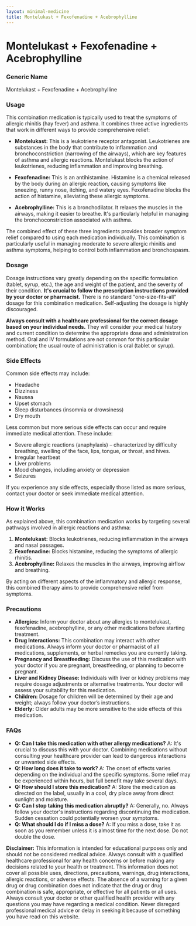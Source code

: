 ```yaml
---
layout: minimal-medicine
title: Montelukast + Fexofenadine + Acebrophylline
---
```


# Montelukast + Fexofenadine + Acebrophylline
### Generic Name
Montelukast + Fexofenadine + Acebrophylline


### Usage

This combination medication is typically used to treat the symptoms of allergic rhinitis (hay fever) and asthma.  It combines three active ingredients that work in different ways to provide comprehensive relief:

* **Montelukast:** This is a leukotriene receptor antagonist. Leukotrienes are substances in the body that contribute to inflammation and bronchoconstriction (narrowing of the airways), which are key features of asthma and allergic reactions.  Montelukast blocks the action of leukotrienes, reducing inflammation and improving breathing.

* **Fexofenadine:** This is an antihistamine. Histamine is a chemical released by the body during an allergic reaction, causing symptoms like sneezing, runny nose, itching, and watery eyes. Fexofenadine blocks the action of histamine, alleviating these allergic symptoms.

* **Acebrophylline:** This is a bronchodilator. It relaxes the muscles in the airways, making it easier to breathe.  It's particularly helpful in managing the bronchoconstriction associated with asthma.

The combined effect of these three ingredients provides broader symptom relief compared to using each medication individually. This combination is particularly useful in managing moderate to severe allergic rhinitis and asthma symptoms, helping to control both inflammation and bronchospasm.



### Dosage

Dosage instructions vary greatly depending on the specific formulation (tablet, syrup, etc.), the age and weight of the patient, and the severity of their condition.  **It's crucial to follow the prescription instructions provided by your doctor or pharmacist.**  There is no standard "one-size-fits-all" dosage for this combination medication.  Self-adjusting the dosage is highly discouraged.

**Always consult with a healthcare professional for the correct dosage based on your individual needs.**  They will consider your medical history and current condition to determine the appropriate dose and administration method. Oral and IV formulations are not common for this particular combination; the usual route of administration is oral (tablet or syrup).



### Side Effects

Common side effects may include:

* Headache
* Dizziness
* Nausea
* Upset stomach
* Sleep disturbances (insomnia or drowsiness)
* Dry mouth

Less common but more serious side effects can occur and require immediate medical attention. These include:

* Severe allergic reactions (anaphylaxis) – characterized by difficulty breathing, swelling of the face, lips, tongue, or throat, and hives.
* Irregular heartbeat
* Liver problems
* Mood changes, including anxiety or depression
* Seizures


If you experience any side effects, especially those listed as more serious, contact your doctor or seek immediate medical attention.



### How it Works

As explained above, this combination medication works by targeting several pathways involved in allergic reactions and asthma:

1. **Montelukast:** Blocks leukotrienes, reducing inflammation in the airways and nasal passages.
2. **Fexofenadine:** Blocks histamine, reducing the symptoms of allergic rhinitis.
3. **Acebrophylline:** Relaxes the muscles in the airways, improving airflow and breathing.


By acting on different aspects of the inflammatory and allergic response, this combined therapy aims to provide comprehensive relief from symptoms.


### Precautions

* **Allergies:**  Inform your doctor about any allergies to montelukast, fexofenadine, acebrophylline, or any other medications before starting treatment.
* **Drug Interactions:**  This combination may interact with other medications.  Always inform your doctor or pharmacist of all medications, supplements, or herbal remedies you are currently taking.
* **Pregnancy and Breastfeeding:**  Discuss the use of this medication with your doctor if you are pregnant, breastfeeding, or planning to become pregnant.
* **Liver and Kidney Disease:**  Individuals with liver or kidney problems may require dosage adjustments or alternative treatments.  Your doctor will assess your suitability for this medication.
* **Children:**  Dosage for children will be determined by their age and weight; always follow your doctor’s instructions.
* **Elderly:**  Older adults may be more sensitive to the side effects of this medication.


### FAQs

* **Q: Can I take this medication with other allergy medications?**  A:  It's crucial to discuss this with your doctor.  Combining medications without consulting your healthcare provider can lead to dangerous interactions or unwanted side effects.
* **Q: How long does it take to work?** A: The onset of effects varies depending on the individual and the specific symptoms.  Some relief may be experienced within hours, but full benefit may take several days.
* **Q: How should I store this medication?** A: Store the medication as directed on the label, usually in a cool, dry place away from direct sunlight and moisture.
* **Q: Can I stop taking this medication abruptly?** A:  Generally, no.  Always follow your doctor's instructions regarding discontinuing the medication.  Sudden cessation could potentially worsen your symptoms.
* **Q: What should I do if I miss a dose?** A:  If you miss a dose, take it as soon as you remember unless it is almost time for the next dose.  Do not double the dose.

**Disclaimer:** This information is intended for educational purposes only and should not be considered medical advice. Always consult with a qualified healthcare professional for any health concerns or before making any decisions related to your health or treatment.  This information does not cover all possible uses, directions, precautions, warnings, drug interactions, allergic reactions, or adverse effects.  The absence of a warning for a given drug or drug combination does not indicate that the drug or drug combination is safe, appropriate, or effective for all patients or all uses.  Always consult your doctor or other qualified health provider with any questions you may have regarding a medical condition.  Never disregard professional medical advice or delay in seeking it because of something you have read on this website.
